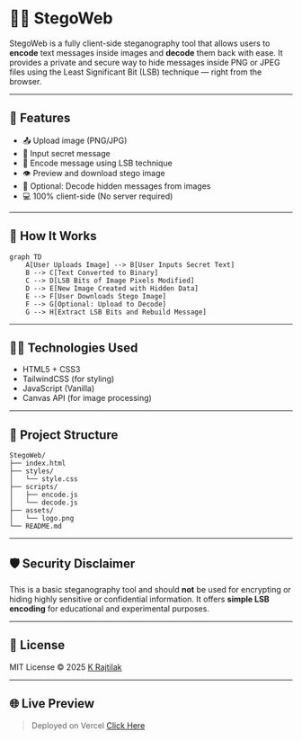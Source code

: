 
# 🕵️‍♂️ StegoWeb

StegoWeb is a fully client-side steganography tool that allows users to **encode** text messages inside images and **decode** them back with ease. It provides a private and secure way to hide messages inside PNG or JPEG files using the Least Significant Bit (LSB) technique — right from the browser.

---

## 🚀 Features

- 📤 Upload image (PNG/JPG)
- 📝 Input secret message
- 🔐 Encode message using LSB technique
- 👁️ Preview and download stego image
- 🧩 Optional: Decode hidden messages from images
- 💻 100% client-side (No server required)

---

## 📸 How It Works

```mermaid
graph TD
    A[User Uploads Image] --> B[User Inputs Secret Text]
    B --> C[Text Converted to Binary]
    C --> D[LSB Bits of Image Pixels Modified]
    D --> E[New Image Created with Hidden Data]
    E --> F[User Downloads Stego Image]
    F --> G[Optional: Upload to Decode]
    G --> H[Extract LSB Bits and Rebuild Message]
````

---

## 🧑‍💻 Technologies Used

* HTML5 + CSS3
* TailwindCSS (for styling)
* JavaScript (Vanilla)
* Canvas API (for image processing)

---

## 📂 Project Structure

```
StegoWeb/
├── index.html
├── styles/
│   └── style.css
├── scripts/
│   ├── encode.js
│   └── decode.js
├── assets/
│   └── logo.png
└── README.md
```

---

## 🛡️ Security Disclaimer

This is a basic steganography tool and should **not** be used for encrypting or hiding highly sensitive or confidential information. It offers **simple LSB encoding** for educational and experimental purposes.

---

## 📄 License

MIT License © 2025 [K Rajtilak](https://github.com/rajtilak-2020)

---

## 🌐 Live Preview

> Deployed on Vercel [Click Here](https://krajtilak-stegoweb.vercel.app/)
